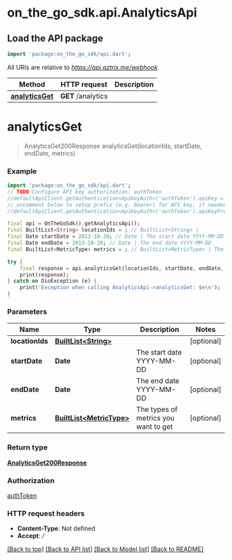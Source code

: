 # on_the_go_sdk.api.AnalyticsApi

## Load the API package
```dart
import 'package:on_the_go_sdk/api.dart';
```

All URIs are relative to *https://api.aztrix.me/webhook*

Method | HTTP request | Description
------------- | ------------- | -------------
[**analyticsGet**](AnalyticsApi.md#analyticsget) | **GET** /analytics | 


# **analyticsGet**
> AnalyticsGet200Response analyticsGet(locationIds, startDate, endDate, metrics)



### Example
```dart
import 'package:on_the_go_sdk/api.dart';
// TODO Configure API key authorization: authToken
//defaultApiClient.getAuthentication<ApiKeyAuth>('authToken').apiKey = 'YOUR_API_KEY';
// uncomment below to setup prefix (e.g. Bearer) for API key, if needed
//defaultApiClient.getAuthentication<ApiKeyAuth>('authToken').apiKeyPrefix = 'Bearer';

final api = OnTheGoSdk().getAnalyticsApi();
final BuiltList<String> locationIds = ; // BuiltList<String> | 
final Date startDate = 2013-10-20; // Date | The start date YYYY-MM-DD
final Date endDate = 2013-10-20; // Date | The end date YYYY-MM-DD
final BuiltList<MetricType> metrics = ; // BuiltList<MetricType> | The types of metrics you want to get

try {
    final response = api.analyticsGet(locationIds, startDate, endDate, metrics);
    print(response);
} catch on DioException (e) {
    print('Exception when calling AnalyticsApi->analyticsGet: $e\n');
}
```

### Parameters

Name | Type | Description  | Notes
------------- | ------------- | ------------- | -------------
 **locationIds** | [**BuiltList&lt;String&gt;**](String.md)|  | [optional] 
 **startDate** | **Date**| The start date YYYY-MM-DD | [optional] 
 **endDate** | **Date**| The end date YYYY-MM-DD | [optional] 
 **metrics** | [**BuiltList&lt;MetricType&gt;**](MetricType.md)| The types of metrics you want to get | [optional] 

### Return type

[**AnalyticsGet200Response**](AnalyticsGet200Response.md)

### Authorization

[authToken](../README.md#authToken)

### HTTP request headers

 - **Content-Type**: Not defined
 - **Accept**: */*

[[Back to top]](#) [[Back to API list]](../README.md#documentation-for-api-endpoints) [[Back to Model list]](../README.md#documentation-for-models) [[Back to README]](../README.md)

